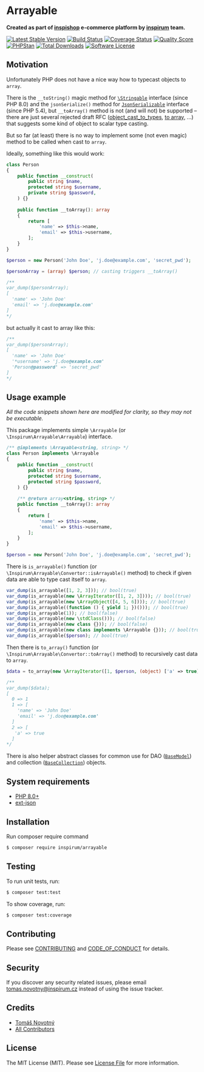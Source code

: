 # Arrayable

**Created as part of [inspishop][link-inspishop] e-commerce platform by [inspirum][link-inspirum] team.**

[![Latest Stable Version][ico-packagist-stable]][link-packagist-stable]
[![Build Status][ico-workflow]][link-workflow]
[![Coverage Status][ico-scrutinizer]][link-scrutinizer]
[![Quality Score][ico-code-quality]][link-code-quality]
[![PHPStan][ico-phpstan]][link-phpstan]
[![Total Downloads][ico-packagist-download]][link-packagist-download]
[![Software License][ico-license]][link-licence]


## Motivation

Unfortunately PHP does not have a nice way how to typecast objects to `array`.

There is the `__toString()` magic method for [`\Stringable`](https://www.php.net/manual/en/class.stringable.php) interface (since PHP 8.0) and the `jsonSerialize()` method for [`JsonSerializable`](https://www.php.net/manual/en/class.jsonserializable.php) interface (since PHP 5.4), but `__toArray()` method is not (and will not) be supported – there are just several rejected draft RFC ([object_cast_to_types](https://wiki.php.net/rfc/object_cast_to_types), [to array](https://wiki.php.net/rfc/to-array), ...) that suggests some kind of object to scalar type casting.

But so far (at least) there is no way to implement some (not even magic) method to be called when cast to `array`.

Ideally, something like this would work:

```php
class Person
{
    public function __construct(
        public string $name,
        protected string $username,
        private string $password,
    ) {}
 
    public function __toArray(): array
    {
        return [
            'name' => $this->name,
            'email' => $this->username,
        ];
    }
}

$person = new Person('John Doe', 'j.doe@example.com', 'secret_pwd');

$personArray = (array) $person; // casting triggers __toArray()

/**
var_dump($personArray);
[
  'name' => 'John Doe'
  'email' => 'j.doe@example.com'
]
*/
```

but actually it cast to array like this:

```php
/**
var_dump($personArray);
[
  'name' => 'John Doe'
  '*username' => 'j.doe@example.com'
  'Person@password' => 'secret_pwd'
]
*/
```


## Usage example

*All the code snippets shown here are modified for clarity, so they may not be executable.*

This package implements simple `\Arrayable` (or `\Inspirum\Arrayable\Arrayable`) interface.

```php
/** @implements \Arrayable<string, string> */
class Person implements \Arrayable
{
    public function __construct(
        public string $name,
        protected string $username,
        protected string $password,
    ) {}
 
    /** @return array<string, string> */
    public function __toArray(): array
    {
        return [
            'name' => $this->name,
            'email' => $this->username,
        ];
    }
}

$person = new Person('John Doe', 'j.doe@example.com', 'secret_pwd');
```

There is `is_arrayable()` function (or `\Inspirum\Arrayable\Convertor::isArrayable()` method) to check if given data are able to type cast itself to `array`.

```php
var_dump(is_arrayable([1, 2, 3])); // bool(true)
var_dump(is_arrayable(new \ArrayIterator([1, 2, 3]))); // bool(true)
var_dump(is_arrayable(new \ArrayObject([4, 5, 6]))); // bool(true)
var_dump(is_arrayable((function () { yield 1; })())); // bool(true)
var_dump(is_arrayable(1)); // bool(false)
var_dump(is_arrayable(new \stdClass())); // bool(false)
var_dump(is_arrayable(new class {})); // bool(false)
var_dump(is_arrayable(new class implements \Arrayable {})); // bool(true)
var_dump(is_arrayable($person); // bool(true)
```

Then there is `to_array()` function (or `\Inspirum\Arrayable\Convertor::toArray()` method) to recursively cast data to `array`.

```php
$data = to_array(new \ArrayIterator([1, $person, (object) ['a' => true]]));

/**
var_dump($data);
[
  0 => 1
  1 => [ 
    'name' => 'John Doe'
    'email' => 'j.doe@example.com'
  ]
  2 => [
   'a' => true
  ]
*/
```

There is also helper abstract classes for common use for DAO ([`BaseModel`](./src/BaseModel.php)) and collection ([`BaseCollection`](./src/BaseCollection.php)) objects.


## System requirements

* [PHP 8.0+](http://php.net/releases/8_0_0.php)
* [ext-json](http://php.net/json)


## Installation

Run composer require command
```bash
$ composer require inspirum/arrayable
```


## Testing

To run unit tests, run:

```bash
$ composer test:test
```

To show coverage, run:

```bash
$ composer test:coverage
```


## Contributing

Please see [CONTRIBUTING][link-contributing] and [CODE_OF_CONDUCT][link-code-of-conduct] for details.


## Security

If you discover any security related issues, please email tomas.novotny@inspirum.cz instead of using the issue tracker.


## Credits

- [Tomáš Novotný](https://github.com/tomas-novotny)
- [All Contributors][link-contributors]


## License

The MIT License (MIT). Please see [License File][link-licence] for more information.


[ico-license]:              https://img.shields.io/github/license/inspirum/arrayable-php.svg?style=flat-square&colorB=blue
[ico-workflow]:             https://img.shields.io/github/actions/workflow/status/inspirum/arrayable-php/master.yml?branch=master&style=flat-square
[ico-scrutinizer]:          https://img.shields.io/scrutinizer/coverage/g/inspirum/arrayable-php/master.svg?style=flat-square
[ico-code-quality]:         https://img.shields.io/scrutinizer/g/inspirum/arrayable-php.svg?style=flat-square
[ico-packagist-stable]:     https://img.shields.io/packagist/v/inspirum/arrayable.svg?style=flat-square&colorB=blue
[ico-packagist-download]:   https://img.shields.io/packagist/dt/inspirum/arrayable.svg?style=flat-square&colorB=blue
[ico-phpstan]:              https://img.shields.io/badge/style-level%209-brightgreen.svg?style=flat-square&label=phpstan

[link-author]:              https://github.com/inspirum
[link-contributors]:        https://github.com/inspirum/arrayable-php/contributors
[link-licence]:             ./LICENSE.md
[link-changelog]:           ./CHANGELOG.md
[link-contributing]:        ./docs/CONTRIBUTING.md
[link-code-of-conduct]:     ./docs/CODE_OF_CONDUCT.md
[link-workflow]:            https://github.com/inspirum/arrayable-php/actions
[link-scrutinizer]:         https://scrutinizer-ci.com/g/inspirum/arrayable-php/code-structure
[link-code-quality]:        https://scrutinizer-ci.com/g/inspirum/arrayable-php
[link-inspishop]:           https://www.inspishop.cz/
[link-inspirum]:            https://www.inspirum.cz/
[link-packagist-stable]:    https://packagist.org/packages/inspirum/arrayable
[link-packagist-download]:  https://packagist.org/packages/inspirum/arrayable
[link-phpstan]:             https://github.com/phpstan/phpstan
